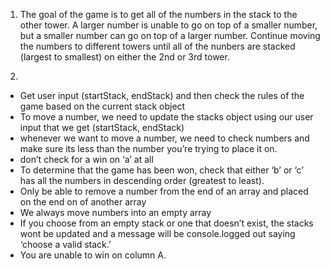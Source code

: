 
1.	The goal of the game is to get all of the numbers in the stack to the other tower. A larger number is unable to go on top of a smaller number, but a smaller number can go on top of a larger number. Continue moving the numbers to different towers until all of the nunbers are stacked (largest to smallest) on either the 2nd or 3rd tower.

2. 
-	Get user input (startStack, endStack) and then check the rules of the game based on the current stack object
-	To move a number, we need to update the stacks object using our user input that we get (startStack, endStack)
-	whenever we want to move a number, we need to check numbers and make sure its less than the number you’re trying to place it on.
-	don’t check for a win on ‘a’ at all
-	To determine that the game has been won, check that either ‘b’ or ‘c’ has all the numbers in descending order (greatest to least).
-	Only be able to remove a number from the end of an array and placed on the end on of another array
-	We always move numbers into an empty array
-	If you choose from an empty stack or one that doesn’t exist, the stacks wont be updated and a message will be console.logged out saying ‘choose a valid stack.’
-   You are unable to win on column A.
